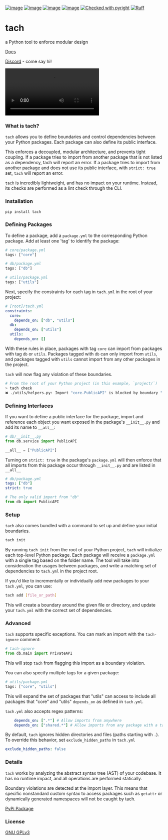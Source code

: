 [![image](https://img.shields.io/pypi/v/tach.svg)](https://pypi.Python.org/pypi/tach)
[![image](https://img.shields.io/pypi/l/tach.svg)](https://pypi.Python.org/pypi/tach)
[![image](https://img.shields.io/pypi/pyversions/tach.svg)](https://pypi.Python.org/pypi/tach)
[![image](https://github.com/Never-Over/tach/actions/workflows/ci.yml/badge.svg)](https://github.com/Never-Over/tach/actions/workflows/ci.yml)
[![Checked with pyright](https://microsoft.github.io/pyright/img/pyright_badge.svg)](https://microsoft.github.io/pyright/)
[![Ruff](https://img.shields.io/endpoint?url=https://raw.githubusercontent.com/astral-sh/ruff/main/assets/badge/v2.json)](https://github.com/astral-sh/ruff)
# tach
a Python tool to enforce modular design


[Docs](https://never-over.github.io/tach/)

[Discord](https://discord.gg/7crTTJwDv9) - come say hi!


 <video loop src="https://github.com/Never-Over/tach/assets/10570340/a9d8d4df-d262-4b2b-b69a-adbc30d069aa">Tach Demo</video> 


### What is tach?
`tach` allows you to define boundaries and control dependencies between your Python packages. Each package can also define its public interface.

This enforces a decoupled, modular architecture, and prevents tight coupling.
If a package tries to import from another package that is not listed as a dependency, tach will report an error.
If a package tries to import from another package and does not use its public interface, with `strict: true` set, `tach` will report an error.

`tach` is incredibly lightweight, and has no impact on your runtime. Instead, its checks are performed as a lint check through the CLI.

### Installation
```bash
pip install tach
```
### Defining Packages
To define a package, add a `package.yml` to the corresponding Python package. Add at least one 'tag' to identify the package:
```python
# core/package.yml
tags: ["core"]
```
```python
# db/package.yml
tags: ["db"]
```
```python
# utils/package.yml
tags: ["utils"]
```
Next, specify the constraints for each tag in `tach.yml` in the root of your project:
```yaml
# [root]/tach.yml
constraints:
  core:
    depends_on: ["db", "utils"]
  db:
    depends_on: ["utils"]
  utils:
    depends_on: []
```
With these rules in place, packages with tag `core` can import from packages with tag `db` or `utils`. Packages tagged with `db` can only import from `utils`, and packages tagged with `utils` cannot import from any other packages in the project. 

`tach` will now flag any violation of these boundaries.
```bash
# From the root of your Python project (in this example, `project/`)
> tach check
❌ ./utils/helpers.py: Import "core.PublicAPI" is blocked by boundary "core". Tag(s) ["utils"] do not have access to ["core"].
```

### Defining Interfaces
If you want to define a public interface for the package, import and reference each object you want exposed in the package's `__init__.py` and add its name to `__all__`:
```python
# db/__init__.py
from db.service import PublicAPI

__all__ = ["PublicAPI"]
```
Turning on `strict: true` in the package's `package.yml` will then enforce that all imports from this package occur through `__init__.py` and are listed in `__all__`
```yaml
# db/package.yml
tags: ["db"]
strict: true
```
```python
# The only valid import from "db"
from db import PublicAPI 
```

### Setup
`tach` also comes bundled with a command to set up and define your initial boundaries.
```bash
tach init
```
By running `tach init` from the root of your Python project, `tach` will initialize each top-level Python package. Each package will receive a `package.yml` with a single tag based on the folder name. 
The tool will take into consideration the usages between packages, and write a matching set of dependencies to `tach.yml` in the project root.

If you'd like to incrementally or individually add new packages to your `tach.yml`, you can use:
```bash
tach add [file_or_path]
```
This will create a boundary around the given file or directory, and update your `tach.yml` with the correct set of dependencies.

### Advanced
`tach` supports specific exceptions. You can mark an import with the `tach-ignore` comment:
```python
# tach-ignore
from db.main import PrivateAPI
```
This will stop `tach` from flagging this import as a boundary violation.

You can also specify multiple tags for a given package:
```python
# utils/package.yml
tags: ["core", "utils"]
```
This will expand the set of packages that "utils" can access to include all packages that "core" and "utils" `depends_on` as defined in `tach.yml`.

`tach.yml` also accepts regex patterns:
```yaml
    depends_on: [".*"] # Allow imports from anywhere
    depends_on: ["shared.*"] # Allow imports from any package with a tag starting with "shared"
```
By default, `tach` ignores hidden directories and files (paths starting with `.`). To override this behavior, set `exclude_hidden_paths` in `tach.yml`
```yaml
exclude_hidden_paths: false
```

### Details
`tach` works by analyzing the abstract syntax tree (AST) of your codebase. It has no runtime impact, and all operations are performed statically. 

Boundary violations are detected at the import layer. This means that specific nonstandard custom syntax to access packages such as `getattr` or dynamically generated namespaces will not be caught by tach.

[PyPi Package](https://pypi.org/project/tach/)

### License
[GNU GPLv3](LICENSE)
